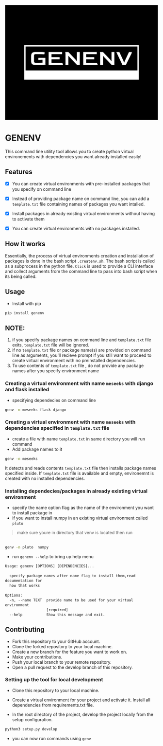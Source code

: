 
<!-- ![logo](logo/genenv.png  "genenv logo") -->

<img src="logo/genenv.png " alt="logo" />

# GENENV
This command line utility tool allows you to create python virtual environements with dependencies
you want already installed easily!

## Features
- [x] You can create virtual environments with pre-installed packages that you specify on command line
- [x] Instead of providing package name on command line, you can add a `template.txt` file containing
names of packages you want intalled.
- [x] Install packages in already existing virtual environments without having to activate them
- [x] You can create virtual environments with no packages installed.



## How it works 
Essentially, the process of virtual environments creation and installation of packages is done in the bash script `.createnv.sh`.
The bash script is called as a subprocess in  the python file.
`Click` is used to provide a CLI interface and collect arguments from the command line to pass into bash script when 
its being called.

## Usage

- Install with pip
```bash
pip install genenv
```

## NOTE:
1. if you specify package names on command line and `template.txt` file exits, `template.txt` file will be ignored.
2. if no `template.txt` file or package name(s) are provided  on command line as arguments, you'll recieve prompt if you still
want to proceed to create virtual environment with no preinstalled dependencies.
3. To use contents of `template.txt` file , do not provide any package names after you specify environment name



### Creating a virtual environment with name `meseeks` with django and flask installed 
- specifying dependecies on command line
```bash
genv -n meseeks flask django
```


### Creating a virtual environment with name `meseeks` with dependencies specified in `template.txt` file
- create  a file with name  `template.txt` in same directory you will run command
- Add package names to it
```bash 
genv -n meseeks 
```
It detects and reads contents `template.txt` file
then installs package names specified inside.
If `template.txt` file is available and empty, environemnt is created with no installed dependencies.


### Installing dependecies/packages in already existing virtual environment
- specify the name option flag as the name of the environment  you want to install package in
- if you want to install numpy in an existing virtual environment called `pluto`
>make sure youre in directory that venv is located then run
```bash
 
genv -n pluto  numpy
```

- run `genenv --help` to bring up help menu

```
Usage: genenv [OPTIONS] [DEPENDENCIES]...

  specify package names after name flag to install them,read documentation for
  how that works

Options:
  -n, --name TEXT  provide name to be used for your virtual environment
                   [required]
  --help           Show this message and exit.
```


## Contributing
- Fork this repository to your GitHub account.
- Clone the forked repository to your local machine.
- Create a new branch for the feature you want to work on.
- Make your contributions.
- Push your local branch to your remote repository.
- Open a pull request to the develop branch of this repository.


### Setting up the tool for local development

- Clone this repository to your local machine.
- Create a virtual environment for your project and activate it. Install all dependencies from  requirements.txt file.

- In the root directory of the project, develop the project locally from the setup configuration.

```bash
python3 setup.py develop
```
- you can now run commands  using `genv`
